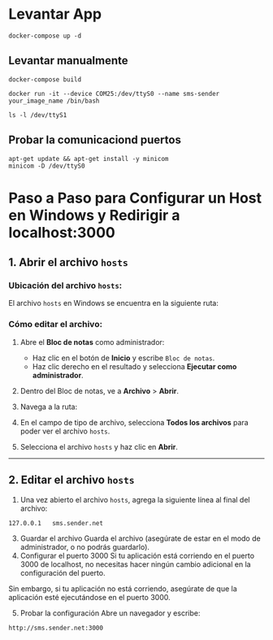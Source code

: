# Levantar App

```
docker-compose up -d
```

## Levantar manualmente

```
docker-compose build
```

```
docker run -it --device COM25:/dev/ttyS0 --name sms-sender your_image_name /bin/bash
```

```
ls -l /dev/ttyS1
```
## Probar la comunicaciond puertos
```
apt-get update && apt-get install -y minicom
minicom -D /dev/ttyS0
```


# Paso a Paso para Configurar un Host en Windows y Redirigir a localhost:3000

## 1. Abrir el archivo `hosts`

### Ubicación del archivo `hosts`:
El archivo `hosts` en Windows se encuentra en la siguiente ruta:

### Cómo editar el archivo:

1. Abre el **Bloc de notas** como administrador:
   - Haz clic en el botón de **Inicio** y escribe `Bloc de notas`.
   - Haz clic derecho en el resultado y selecciona **Ejecutar como administrador**.
   
2. Dentro del Bloc de notas, ve a **Archivo** > **Abrir**.

3. Navega a la ruta:

4. En el campo de tipo de archivo, selecciona **Todos los archivos** para poder ver el archivo `hosts`.

5. Selecciona el archivo `hosts` y haz clic en **Abrir**.

---

## 2. Editar el archivo `hosts`

1. Una vez abierto el archivo `hosts`, agrega la siguiente línea al final del archivo:
```
127.0.0.1   sms.sender.net
```

3. Guardar el archivo
Guarda el archivo (asegúrate de estar en el modo de administrador, o no podrás guardarlo).
4. Configurar el puerto 3000
Si tu aplicación está corriendo en el puerto 3000 de localhost, no necesitas hacer ningún cambio adicional en la configuración del puerto.

Sin embargo, si tu aplicación no está corriendo, asegúrate de que la aplicación esté ejecutándose en el puerto 3000.

5. Probar la configuración
Abre un navegador y escribe:
```
http://sms.sender.net:3000
```

